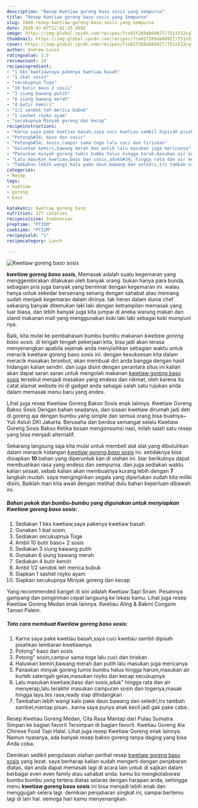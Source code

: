 ```yaml
---
description: "Resep Kwetiaw goreng baso sosis yang Sempurna"
title: "Resep Kwetiaw goreng baso sosis yang Sempurna"
slug: 1440-resep-kwetiaw-goreng-baso-sosis-yang-sempurna
date: 2020-07-07T12:41:15.569Z
image: https://img-global.cpcdn.com/recipes/fce02f269ab04927/751x532cq70/kwetiaw-goreng-baso-sosis-foto-resep-utama.jpg
thumbnail: https://img-global.cpcdn.com/recipes/fce02f269ab04927/751x532cq70/kwetiaw-goreng-baso-sosis-foto-resep-utama.jpg
cover: https://img-global.cpcdn.com/recipes/fce02f269ab04927/751x532cq70/kwetiaw-goreng-baso-sosis-foto-resep-utama.jpg
author: Andrew Lucas
ratingvalue: 3.6
reviewcount: 14
recipeingredient:
- "1 bks kwetiawsaya pakenya kwetiaw basah"
- "1 ikat sosin"
- "secukupnya Toge"
- "10 butir baso 2 sosis"
- "3 siung bawang putih"
- "6 siung bawang merah"
- "4 butir kemiri"
- "1/2 sendok teh merica bubuk"
- "1 sashet royko ayam"
- "secukupnya Minyak goreng dan kecap"
recipeinstructions:
- "Karna saya pake kwetiau basah,saya cuci kwetiau sambil dipisah pisahkan lembaran kwetiawnya"
- "Potong&#34; baso dan sosis"
- "Potong&#34; sosin,campur sama toge lalu cuci dan tiriskan"
- "Haluskan kemiri,bawang merah dan putih lalu masukan juga mericanya"
- "Panaskan minyak goreng tumis bumbu halus hingga harum,masukan air kurleb satengah gelas,masukan royko dan kecap secukupnya"
- "Lalu masukan kwetiaw,baso dan sosis,aduk&#34; hingga rata dan air menyerap,lalu terakhir masukan campuran sosin dan togenya,masak hingga layu.tes rasa,ready siap dihidangkan"
- "Tambahan lebih wangi kalo pake daun bawang dan seledri,trs tambah sambel,mantap pisan...karna saya punya anak kecil jadi gak pake cabe.."
categories:
- Resep
tags:
- kwetiaw
- goreng
- baso

katakunci: kwetiaw goreng baso 
nutrition: 177 calories
recipecuisine: Indonesian
preptime: "PT35M"
cooktime: "PT32M"
recipeyield: "1"
recipecategory: Lunch

---
```



![Kwetiaw goreng baso sosis](https://img-global.cpcdn.com/recipes/fce02f269ab04927/751x532cq70/kwetiaw-goreng-baso-sosis-foto-resep-utama.jpg)

<b><i>kwetiaw goreng baso sosis</i></b>, Memasak adalah suatu kegemaran yang menggembirakan dilakukan oleh banyak orang. bukan hanya para bunda, sebagian pria juga banyak yang berminat dengan kegemaran ini. walau hanya untuk sekedar bersenang senang dengan sahabat atau memang sudah menjadi kegemaran dalam dirinya. tak heran dalam dunia chef sekarang banyak ditemukan laki laki dengan ketrampilan memasak yang luar biasa, dan lebih banyak juga kita jumpai di aneka warung makan dan stand makanan mall yang menggunakan koki laki laki sebagai koki mumpuni nya.

Baik, kita mulai ke pembahasan bumbu bumbu makanan <i>kwetiaw goreng baso sosis</i>. di tengah tengah pekerjaan kita, bisa jadi akan terasa menyenangkan apabila sejenak anda menyisihkan sebagian waktu untuk meracik kwetiaw goreng baso sosis ini. dengan kesuksesan kita dalam meracik masakan tersebut, akan membuat diri anda bangga dengan hasil hidangan kalian sendiri. dan juga disini dengan perantara situs ini kalian akan dapat saran saran untuk mengolah makanan <u>kwetiaw goreng baso sosis</u> tersebut menjadi masakan yang endess dan nikmat, oleh karena itu catat alamat website ini di gadget anda sebagai salah satu rujukan anda dalam memasak menu baru yang endes.

Lihat juga resep Kwetiaw Goreng Bakso Sosis enak lainnya. Kwetiaw Goreng Bakso Sosis Dengan bahan seadanya, dan sisaan kwetiaw dirumah jadi deh di goreng aja dengan bumbu yang simple dan semua orang bisa buatnya~ Yuli Astuti DKI Jakarta. Berusaha dan berdoa semangat selalu Kwetiaw Goreng Sosis Bakso Ketika bosan mengonsumsi nasi, inilah salah satu resep yang bisa menjadi alternatif.


Sekarang langsung saja kita mulai untuk membeli alat alat yang dibutuhkan dalam meracik hidangan <u><i>kwetiaw goreng baso sosis</i></u> ini. setidaknya bisa disiapkan <b>10</b> bahan yang diperuntuk kan di olahan ini. biar berikutnya dapat membuahkan rasa yang endess dan sempurna. dan juga sediakan waktu kalian sesaat, sebab kalian akan membuatnya kurang lebih dengan <b>7</b> langkah mudah. saya menginginkan segala yang diperlukan sudah kita miliki disini, Baiklah mari kita awali dengan melihat dulu bahan keperluan dibawah ini.

<!--inarticleads1-->

##### Bahan pokok dan bumbu-bumbu yang digunakan untuk menyiapkan Kwetiaw goreng baso sosis:

1. Sediakan 1 bks kwetiaw,saya pakenya kwetiaw basah
1. Gunakan 1 ikat sosin,
1. Sediakan secukupnya Toge
1. Ambil 10 butir baso+ 2 sosis
1. Sediakan 3 siung bawang putih
1. Gunakan 6 siung bawang merah
1. Sediakan 4 butir kemiri
1. Ambil 1/2 sendok teh merica bubuk
1. Siapkan 1 sashet royko ayam
1. Siapkan secukupnya Minyak goreng dan kecap


Yang recommended banget di sini adalah Kwetiaw Sapi Siram. Pesannya gampang dan pengiriman cepat langsung ke lokasi kamu. Lihat juga resep Kwetiaw Goreng Medan enak lainnya. Kwetiau Aling &amp; Bakmi Congsim Taman Palem. 

<!--inarticleads2-->

##### Tata cara membuat Kwetiaw goreng baso sosis:

1. Karna saya pake kwetiau basah,saya cuci kwetiau sambil dipisah pisahkan lembaran kwetiawnya
1. Potong&#34; baso dan sosis
1. Potong&#34; sosin,campur sama toge lalu cuci dan tiriskan
1. Haluskan kemiri,bawang merah dan putih lalu masukan juga mericanya
1. Panaskan minyak goreng tumis bumbu halus hingga harum,masukan air kurleb satengah gelas,masukan royko dan kecap secukupnya
1. Lalu masukan kwetiaw,baso dan sosis,aduk&#34; hingga rata dan air menyerap,lalu terakhir masukan campuran sosin dan togenya,masak hingga layu.tes rasa,ready siap dihidangkan
1. Tambahan lebih wangi kalo pake daun bawang dan seledri,trs tambah sambel,mantap pisan...karna saya punya anak kecil jadi gak pake cabe..


Resep Kwetiau Goreng Medan, Cita Rasa Mantap dari Pulau Sumatra. Simpan ke bagian favorit Tersimpan di bagian favorit. Kwetiau Goreng Ala Chinese Food Tapi Halal. Lihat juga resep Kwetiaw Goreng enak lainnya. Namun nyatanya, ada banyak resep bakso goreng tanpa daging yang bisa Anda coba. 

Demikian sedikit pengulasan olahan perihal resep <u>kwetiaw goreng baso sosis</u> yang lezat. saya berharap kalian sudah mengerti dengan penjabaran diatas, dan anda dapat memasak lagi di acara lain untuk di sajikan dalam berbagai even even family atau sahabat anda. kamu bs mengkolaborasi bumbu bumbu yang tertera diatas selaras dengan harapan anda, sehingga menu <b>kwetiaw goreng baso sosis</b> ini bisa menjadi lebih enak dan menggugah selera lagi. demikian penjabaran singkat ini, sampai bertemu lagi di lain hal. semoga hari kamu menyenangkan.
